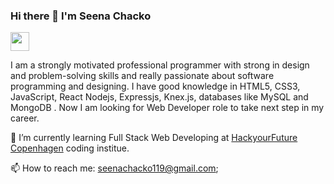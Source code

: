 ### Hi there 👋 I'm Seena Chacko
<a href="https://www.linkedin.com/in/seena-chacko-017022187/"><img src="https://www.shareicon.net/data/2017/06/28/888041_logo_512x512.png" width="30px" height="30px"></a>

I am a strongly motivated professional programmer with strong in design and problem-solving skills and really passionate about software programming and designing. I have good knowledge in HTML5, CSS3, JavaScript, React Nodejs, Expressjs, Knex.js, databases like MySQL and MongoDB .
Now I am looking for Web Developer role to take next step in my career.

🌱 I’m currently learning  Full Stack Web Developing  at <a href="https://www.hackyourfuture.dk/"> HackyourFuture Copenhagen</a> coding institue.

📫 How to reach me: seenachacko119@gmail.com;
<!--
**seenachacko/SeenaChacko** is a ✨ _special_ ✨ repository because its `README.md` (this file) appears on your GitHub profile.

Here are some ideas to get you started:
  
- 🔭 I’m currently working on ...
- 🌱 I’m currently learning ...
- 👯 I’m looking to collaborate on ...
- 🤔 I’m looking for help with ...
- 💬 Ask me about ...
- 📫 How to reach me:seenachacko119@gmail.com
- 😄 Pronouns: ...
- ⚡ Fun fact: ...
-->

